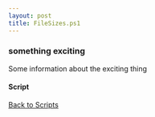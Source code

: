 ```yaml
---
layout: post
title: FileSizes.ps1
---
```


### something exciting

Some information about the exciting thing

#### Script

<script src="https://gist-it.appspot.com/github.com/BanterBoy/scripts-blog/blob/master/PowerShell/scripts/fileManagement/FileSizes.ps1" crossorigin="anonymous"></script>

<a href="/menu/_pages/scripts.html">Back to Scripts</a>
